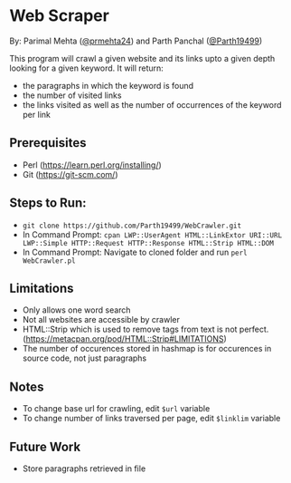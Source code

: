 # Web Scraper
By: Parimal Mehta ([@prmehta24](https://github.com/prmehta24)) and Parth Panchal ([@Parth19499](https://github.com/Parth19499))

This program will crawl a given website and its links upto a given depth looking for a given keyword. It will return:

* the paragraphs in which the keyword is found
* the number of visited links
* the links visited as well as the number of occurrences of the keyword per link

## Prerequisites
* Perl (https://learn.perl.org/installing/)
* Git (https://git-scm.com/)

## Steps to Run:

* `git clone https://github.com/Parth19499/WebCrawler.git`
* In Command Prompt: `cpan LWP::UserAgent HTML::LinkExtor URI::URL LWP::Simple HTTP::Request HTTP::Response HTML::Strip HTML::DOM` 
* In Command Prompt: Navigate to cloned folder and run `perl WebCrawler.pl`

## Limitations

* Only allows one word search
* Not all websites are accessible by crawler
* HTML::Strip which is used to remove tags from text is not perfect.(https://metacpan.org/pod/HTML::Strip#LIMITATIONS)
* The number of occurences stored in hashmap is for occurences in source code, not just paragraphs

## Notes
* To change base url for crawling, edit `$url` variable
* To change number of links traversed per page, edit `$linklim` variable

## Future Work
* Store paragraphs retrieved in file
